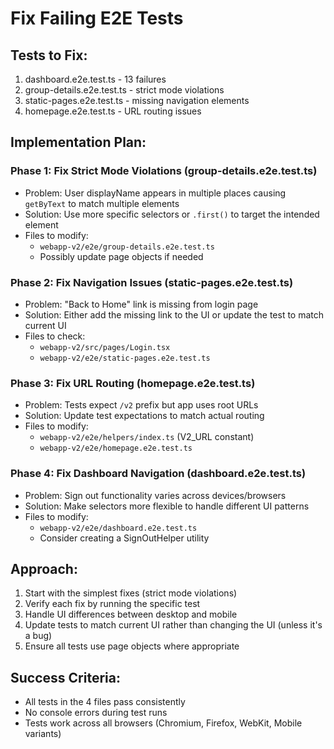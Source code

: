 # Fix Failing E2E Tests

## Tests to Fix:
1. dashboard.e2e.test.ts - 13 failures
2. group-details.e2e.test.ts - strict mode violations
3. static-pages.e2e.test.ts - missing navigation elements
4. homepage.e2e.test.ts - URL routing issues

## Implementation Plan:

### Phase 1: Fix Strict Mode Violations (group-details.e2e.test.ts)
- Problem: User displayName appears in multiple places causing `getByText` to match multiple elements
- Solution: Use more specific selectors or `.first()` to target the intended element
- Files to modify:
  - `webapp-v2/e2e/group-details.e2e.test.ts`
  - Possibly update page objects if needed

### Phase 2: Fix Navigation Issues (static-pages.e2e.test.ts)
- Problem: "Back to Home" link is missing from login page
- Solution: Either add the missing link to the UI or update the test to match current UI
- Files to check:
  - `webapp-v2/src/pages/Login.tsx`
  - `webapp-v2/e2e/static-pages.e2e.test.ts`

### Phase 3: Fix URL Routing (homepage.e2e.test.ts)
- Problem: Tests expect `/v2` prefix but app uses root URLs
- Solution: Update test expectations to match actual routing
- Files to modify:
  - `webapp-v2/e2e/helpers/index.ts` (V2_URL constant)
  - `webapp-v2/e2e/homepage.e2e.test.ts`

### Phase 4: Fix Dashboard Navigation (dashboard.e2e.test.ts)
- Problem: Sign out functionality varies across devices/browsers
- Solution: Make selectors more flexible to handle different UI patterns
- Files to modify:
  - `webapp-v2/e2e/dashboard.e2e.test.ts`
  - Consider creating a SignOutHelper utility

## Approach:
1. Start with the simplest fixes (strict mode violations)
2. Verify each fix by running the specific test
3. Handle UI differences between desktop and mobile
4. Update tests to match current UI rather than changing the UI (unless it's a bug)
5. Ensure all tests use page objects where appropriate

## Success Criteria:
- All tests in the 4 files pass consistently
- No console errors during test runs
- Tests work across all browsers (Chromium, Firefox, WebKit, Mobile variants)